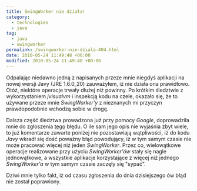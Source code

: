 ```yaml
---
title: SwingWorker nie działa!
category:
  - technologies
  - java
tag:
  - java
  - swingworker
permalink: /swingworker-nie-dziala-404.html
date: 2010-05-24 11:49:48 +00:00
modified: 2010-05-24 11:49:48 +00:00
---
```



Odpalając niedawno jedną z napisanych przeze mnie niegdyś aplikacji na nowej wersji Javy (JRE 1.6.0_20) zauważyłem, iż nie działa ona prawidłowo. Otóż, niektóre operacje trwały dłużej niż powinny. Po krótkim śledztwie z wykorzystaniem *jvisualvm* i inspekcją kodu na czele, okazało się, że to używane przeze mnie *SwingWorker'y* z nieznanych mi przyczyn prawdopodobnie wchodzą sobie w drogę.

<!--more-->

Dalsza część śledztwa prowadzona już przy pomocy *Google*, doprowadziła mnie do zgłoszenia [tego](http://bugs.sun.com/bugdatabase/view_bug.do?bug_id=6880336) błędu. O ile sam  jego opis nie wyjaśnia zbyt wiele, to już komentarze zawarte poniżej nie pozostawiają wątpliwości, iż do kodu *Javy* wkradł się dość poważny błąd powodujący, iż w tym samym czasie nie może pracować więcej niż jeden *SwingWorker*. Przez co, wielowątkowe operacje realizowane przy użyciu *SwingWorker'ów* stały się nagle jednowątkowe, a wszystkie aplikacje korzystające z więcej niż jednego *SwingWorker'a* w tym samym czasie zaczęły się "sypać".

Dziwi mnie tylko fakt, iż od czasu zgłoszenia do dnia dzisiejszego ów błąd nie został poprawiony.
